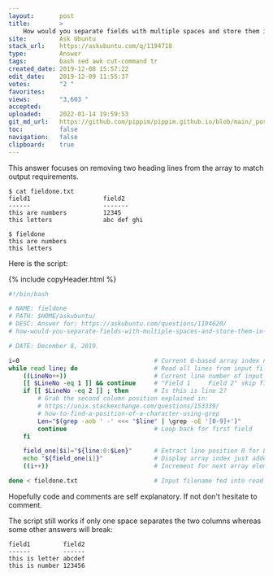 ```yaml
---
layout:       post
title:        >
    How would you separate fields with multiple spaces and store them in an array?
site:         Ask Ubuntu
stack_url:    https://askubuntu.com/q/1194718
type:         Answer
tags:         bash sed awk cut-command tr
created_date: 2019-12-08 15:57:22
edit_date:    2019-12-09 11:55:37
votes:        "2 "
favorites:    
views:        "3,603 "
accepted:     
uploaded:     2022-01-14 19:59:53
git_md_url:   https://github.com/pippim/pippim.github.io/blob/main/_posts/2019/2019-12-08-How-would-you-separate-fields-with-multiple-spaces-and-store-them-in-an-array^.md
toc:          false
navigation:   false
clipboard:    true
---
```


This answer focuses on removing two heading lines from the array to match output requirements.

<!-- Language-all: lang-bash -->


``` 
$ cat fieldone.txt
field1                    field2
------                    -------
this are numbers          12345
this letters              abc def ghi 

$ fieldone
this are numbers         
this letters             
```

Here is the script:

{% include copyHeader.html %}
``` bash
#!/bin/bash

# NAME: fieldone
# PATH: $HOME/askubuntu/
# DESC: Answer for: https://askubuntu.com/questions/1194620/
# how-would-you-separate-fields-with-multiple-spaces-and-store-them-in-an-array

# DATE: December 8, 2019.

i=0                                     # Current 0-based array index number
while read line; do                     # Read all lines from input file
    ((LineNo++))                        # Current line number of input file
    [[ $LineNo -eq 1 ]] && continue     # "Field 1     Field 2" skip first line
    if [[ $LineNo -eq 2 ]] ; then       # Is this is line 2?
        # Grab the second column position explained in:
        # https://unix.stackexchange.com/questions/153339/
        # how-to-find-a-position-of-a-character-using-grep
        Len="$(grep -aob ' -' <<< "$line" | \grep -oE '[0-9]+')"
        continue                        # Loop back for first field
    fi

    field_one[$i]="${line:0:$Len}"      # Extract line position 0 for Len
    echo "${field_one[i]}"              # Display array index just added
    ((i++))                             # Increment for next array element

done < fieldone.txt                     # Input filename fed into read loop
```

Hopefully code and comments are self explanatory. If not don't hesitate to comment.

The script still works if only one space separates the two columns whereas some other answers will break:

``` 
field1         field2
------         ------
this is letter abcdef
this is number 123456
```
